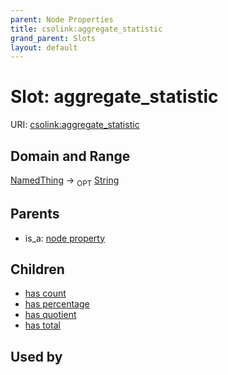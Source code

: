 ```yaml
---
parent: Node Properties
title: csolink:aggregate_statistic
grand_parent: Slots
layout: default
---
```


# Slot: aggregate_statistic




URI: [csolink:aggregate_statistic](https://w3id.org/csolink/vocab/aggregate_statistic)

## Domain and Range

[NamedThing](NamedThing.md) ->  <sub>OPT</sub> [String](types/String.md)

## Parents

 *  is_a: [node property](node_property.md)

## Children

 *  [has count](has_count.md)
 *  [has percentage](has_percentage.md)
 *  [has quotient](has_quotient.md)
 *  [has total](has_total.md)

## Used by

